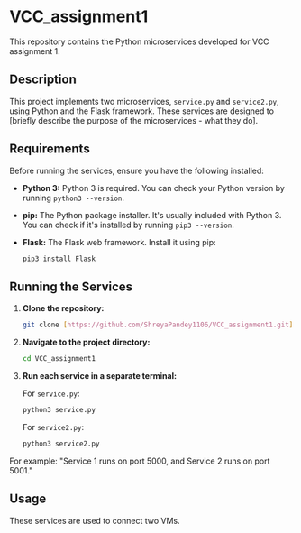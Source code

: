 # VCC_assignment1

This repository contains the Python microservices developed for VCC assignment 1.

## Description

This project implements two microservices, `service.py` and `service2.py`, using Python and the Flask framework.  These services are designed to [briefly describe the purpose of the microservices - what they do].

## Requirements

Before running the services, ensure you have the following installed:

*   **Python 3:**  Python 3 is required. You can check your Python version by running `python3 --version`.
*   **pip:** The Python package installer.  It's usually included with Python 3. You can check if it's installed by running `pip3 --version`.
*   **Flask:** The Flask web framework.  Install it using pip:

    ```bash
    pip3 install Flask
    ```

## Running the Services

1.  **Clone the repository:**

    ```bash
    git clone [https://github.com/ShreyaPandey1106/VCC_assignment1.git](https://github.com/ShreyaPandey1106/VCC_assignment1.git)
    ```

2.  **Navigate to the project directory:**

    ```bash
    cd VCC_assignment1
    ```

3.  **Run each service in a separate terminal:**

    For `service.py`:

    ```bash
    python3 service.py
    ```

    For `service2.py`:

    ```bash
    python3 service2.py
    ```

   For example:  "Service 1 runs on port 5000, and Service 2 runs on port 5001."

## Usage

These services are used to connect two VMs.



